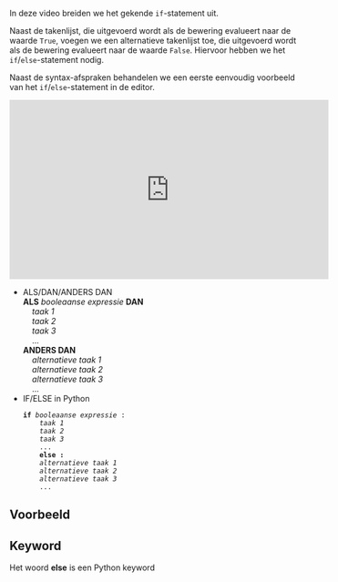 In deze video breiden we het gekende <code>if</code>-statement uit.

Naast de takenlijst, die uitgevoerd wordt als de bewering evalueert naar de waarde <code>True</code>, voegen we een alternatieve takenlijst toe, die uitgevoerd wordt als de bewering evalueert naar de waarde <code>False</code>. Hiervoor hebben we het <code>if</code>/<code>else</code>-statement nodig.

Naast de syntax-afspraken behandelen we een eerste eenvoudig voorbeeld van het <code>if</code>/<code>else</code>-statement in de editor.

<div align="center">
  <iframe width="560" height="315" src="https://www.youtube.com/embed/eGSGV13-Z7o" title="YouTube video player" frameborder="0" allow="accelerometer; autoplay; clipboard-write; encrypted-media; gyroscope; picture-in-picture; web-share" allowfullscreen></iframe>
</div>

<ul>
  <li> ALS/DAN/ANDERS DAN<br>
    <b>ALS</b> <i>booleaanse expressie</i> <b>DAN</b><br>
    &nbsp;&nbsp;&nbsp; <i>taak 1</i><br>
    &nbsp;&nbsp;&nbsp; <i>taak 2</i><br>
    &nbsp;&nbsp;&nbsp; <i>taak 3</i><br>
    &nbsp;&nbsp;&nbsp; ...<br>
    <b>ANDERS DAN</b><br>
    &nbsp;&nbsp;&nbsp; <i>alternatieve taak 1</i><br>
    &nbsp;&nbsp;&nbsp; <i>alternatieve taak 2</i><br>
    &nbsp;&nbsp;&nbsp; <i>alternatieve taak 3</i><br>
    &nbsp;&nbsp;&nbsp; ...
  </li>
  <li> IF/ELSE in Python<br>
    <pre><code><b>if</b> <i>booleaanse expressie</i> :
    <i>taak 1</i>
    <i>taak 2</i>
    <i>taak 3</i> 
    ...
    <b>else :</b>
    <i>alternatieve taak 1</i>
    <i>alternatieve taak 2</i>
    <i>alternatieve taak 3</i>
    ...</code></pre>
  </li>
</ul>

## Voorbeeld
## Keyword
Het woord <b>else</b> is een Python keyword
